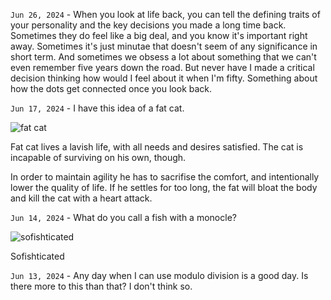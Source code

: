 `Jun 26, 2024` - When you look at life back, you can tell the defining traits of your personality and the key decisions you made a long time back.
Sometimes they do feel like a big deal, and you know it's important right away.
Sometimes it's just minutae that doesn't seem of any significance in short term.
And sometimes we obsess a lot about something that we can't even remember five years down the road.
But never have I made a critical decision thinking how would I feel about it when I'm fifty.
Something about how the dots get connected once you look back.

`Jun 17, 2024` - I have this idea of a fat cat.

![fat cat](/16_life/images/fat-cat.jpg)

Fat cat lives a lavish life, with all needs and desires satisfied.
The cat is incapable of surviving on his own, though.

In order to maintain agility he has to sacrifise the comfort, and intentionally lower the quality of life.
If he settles for too long, the fat will bloat the body and kill the cat with a heart attack.

`Jun 14, 2024` - What do you call a fish with a monocle?

![sofishticated](/16_life/images/sofishticated.jpg)

Sofishticated

`Jun 13, 2024` - Any day when I can use modulo division is a good day. Is there more to this than that? I don't think so.

